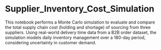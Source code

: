 # Supplier_Inventory_Cost_Simulation
This notebook performs a Monte Carlo simulation to evaluate and compare the total supply chain cost (holding and shortage) of sourcing from three suppliers. Using real-world delivery time data from a B2B order dataset, the simulation models daily inventory management over a 180-day period, considering uncertainty in customer demand.
